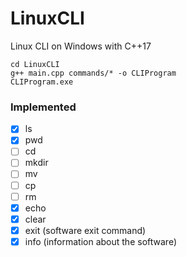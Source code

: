 # LinuxCLI
Linux CLI on Windows with C++17

```
cd LinuxCLI
g++ main.cpp commands/* -o CLIProgram
CLIProgram.exe
```

### Implemented

- [x] ls
- [x] pwd
- [ ] cd
- [ ] mkdir
- [ ] mv
- [ ] cp
- [ ] rm
- [x] echo
- [x] clear
- [x] exit (software exit command)
- [x] info (information about the software)
